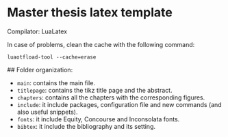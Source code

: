 # Master thesis latex template

Compilator: LuaLatex

In case of problems, clean the cache with the following command:

```
luaotfload-tool --cache=erase
```

## Folder organization:

- `main`: contains the main file.
- `titlepage`: contains the tikz title page and the abstract.
- `chapters`: contains all the chapters with the corresponding figures.
- `include`: it include packages, configuration file and new commands (and also useful snippets).
- `fonts`: it include Equity, Concourse and Inconsolata fonts.
- `bibtex`: it include the bibliography and its setting.
